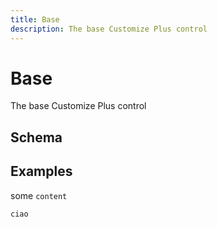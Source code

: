 ```yaml
---
title: Base
description: The base Customize Plus control
---
```


# Base

The base Customize Plus control

## Schema

<schema></schema>

## Examples

some `content`
```
ciao
```
